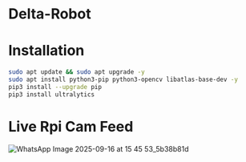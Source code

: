 # Delta-Robot

# Installation
```bash
sudo apt update && sudo apt upgrade -y
sudo apt install python3-pip python3-opencv libatlas-base-dev -y
pip3 install --upgrade pip
pip3 install ultralytics
```

# Live Rpi Cam Feed
![WhatsApp Image 2025-09-16 at 15 45 53_5b38b81d](https://github.com/user-attachments/assets/47cb5ce0-ed53-47e2-93fc-ac813aac445a)



